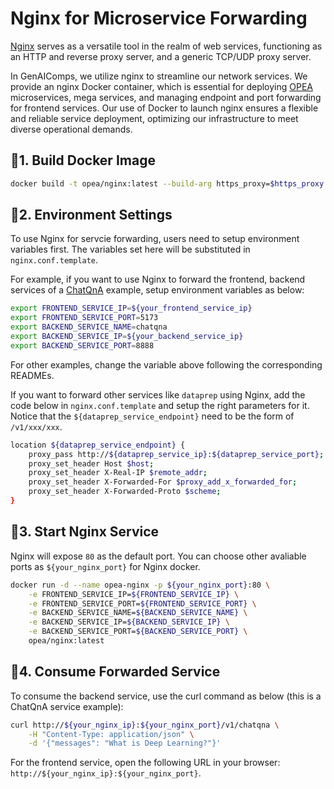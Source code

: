 # Nginx for Microservice Forwarding

[Nginx](https://nginx.org/en/) serves as a versatile tool in the realm of web services, functioning as an HTTP and reverse proxy server, and a generic TCP/UDP proxy server.

In GenAIComps, we utilize nginx to streamline our network services. We provide an nginx Docker container, which is essential for deploying [OPEA](https://github.com/opea-project) microservices, mega services, and managing endpoint and port forwarding for frontend services. Our use of Docker to launch nginx ensures a flexible and reliable service deployment, optimizing our infrastructure to meet diverse operational demands.

## 🚀1. Build Docker Image

```bash
docker build -t opea/nginx:latest --build-arg https_proxy=$https_proxy --build-arg http_proxy=$http_proxy -f ./Dockerfile .
```

## 🚀2. Environment Settings

To use Nginx for servcie forwarding, users need to setup environment variables first. The variables set here will be substituted in `nginx.conf.template`.

For example, if you want to use Nginx to forward the frontend, backend services of a [ChatQnA](https://github.com/opea-project/GenAIExamples/tree/main/ChatQnA) example, setup environment variables as below:

```bash
export FRONTEND_SERVICE_IP=${your_frontend_service_ip}
export FRONTEND_SERVICE_PORT=5173
export BACKEND_SERVICE_NAME=chatqna
export BACKEND_SERVICE_IP=${your_backend_service_ip}
export BACKEND_SERVICE_PORT=8888
```

For other examples, change the variable above following the corresponding READMEs.

If you want to forward other services like `dataprep` using Nginx, add the code below in `nginx.conf.template` and setup the right parameters for it. Notice that the `${dataprep_service_endpoint}` need to be the form of `/v1/xxx/xxx`.

```bash
location ${dataprep_service_endpoint} {
    proxy_pass http://${dataprep_service_ip}:${dataprep_service_port};
    proxy_set_header Host $host;
    proxy_set_header X-Real-IP $remote_addr;
    proxy_set_header X-Forwarded-For $proxy_add_x_forwarded_for;
    proxy_set_header X-Forwarded-Proto $scheme;
}
```

## 🚀3. Start Nginx Service

Nginx will expose `80` as the default port. You can choose other avaliable ports as `${your_nginx_port}` for Nginx docker.

```bash
docker run -d --name opea-nginx -p ${your_nginx_port}:80 \
	-e FRONTEND_SERVICE_IP=${FRONTEND_SERVICE_IP} \
	-e FRONTEND_SERVICE_PORT=${FRONTEND_SERVICE_PORT} \
	-e BACKEND_SERVICE_NAME=${BACKEND_SERVICE_NAME} \
    -e BACKEND_SERVICE_IP=${BACKEND_SERVICE_IP} \
    -e BACKEND_SERVICE_PORT=${BACKEND_SERVICE_PORT} \
    opea/nginx:latest
```

## 🚀4. Consume Forwarded Service

To consume the backend service, use the curl command as below (this is a ChatQnA service example):

```bash
curl http://${your_nginx_ip}:${your_nginx_port}/v1/chatqna \
    -H "Content-Type: application/json" \
    -d '{"messages": "What is Deep Learning?"}'
```

For the frontend service, open the following URL in your browser: `http://${your_nginx_ip}:${your_nginx_port}`.
